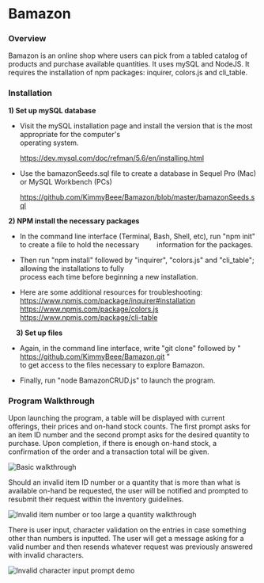 # Bamazon

### Overview

Bamazon is an online shop where users can pick from a tabled catalog of products and purchase available quantities. It uses mySQL and NodeJS. It requires the installation of npm packages: inquirer, colors.js and cli_table.

### Installation

**1) Set up mySQL database**

  * Visit the mySQL installation page and install the version that is the most appropriate for the computer's  
    operating system.

    https://dev.mysql.com/doc/refman/5.6/en/installing.html


  * Use the bamazonSeeds.sql file to create a database in Sequel Pro (Mac) or MySQL Workbench (PCs) 
  
    https://github.com/KimmyBeee/Bamazon/blob/master/bamazonSeeds.sql
    
**2) NPM install the necessary packages**

  * In the command line interface (Terminal, Bash, Shell, etc), run "npm init" to create a file to hold the necessary            information for the packages.
  
  * Then run "npm install" followed by "inquirer", "colors.js" and "cli_table"; allowing the installations to fully  
    process each time before beginning a new installation.  
    
  * Here are some additional resources for troubleshooting:  
    https://www.npmjs.com/package/inquirer#installation  
    https://www.npmjs.com/package/colors.js  
    https://www.npmjs.com/package/cli-table  
    
    
**3) Set up files**

  * Again, in the command line interface, write "git clone" followed by " https://github.com/KimmyBeee/Bamazon.git "  
    to get access to the files necessary to explore Bamazon.
    
  * Finally, run "node BamazonCRUD.js" to launch the program.  
  
### Program Walkthrough  

Upon launching the program, a table will be displayed with current offerings, their prices and on-hand stock counts. The first prompt asks for an item ID number and the second prompt asks for the desired quantity to purchase. Upon completion, if there is enough on-hand stock, a confirmation of the order and a transaction total will be given.
 
![Basic walkthrough](https://github.com/KimmyBeee/Bamazon/blob/master/assets/Bamazon.gif "Basic Purchase Gif")

Should an invalid item ID number or a quantity that is more than what is available on-hand be requested, the user will be notified and prompted to resubmit their request within the inventory guidelines.

![Invalid item number or too large a quantity walkthrough](https://github.com/KimmyBeee/Bamazon/blob/master/assets/InvalidEntriesGif.gif "Invalid Item or Quantity Gif")

There is user input, character validation on the entries in case something other than numbers is inputted. The user will get a message asking for a valid number and then resends whatever request was previously answered with invalid characters.

![Invalid character input prompt demo](https://github.com/KimmyBeee/Bamazon/blob/master/assets/InvalidCharacterGif.gif "Invalid Char Gif")


